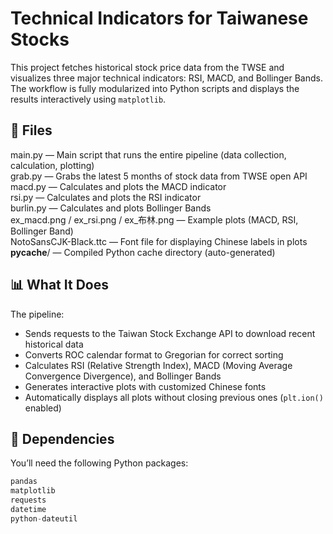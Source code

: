 # Technical Indicators for Taiwanese Stocks  
This project fetches historical stock price data from the TWSE and visualizes three major technical indicators: RSI, MACD, and Bollinger Bands. The workflow is fully modularized into Python scripts and displays the results interactively using `matplotlib`.

## 📁 Files  
main.py — Main script that runs the entire pipeline (data collection, calculation, plotting)  
grab.py — Grabs the latest 5 months of stock data from TWSE open API  
macd.py — Calculates and plots the MACD indicator  
rsi.py — Calculates and plots the RSI indicator  
burlin.py — Calculates and plots Bollinger Bands  
ex_macd.png / ex_rsi.png / ex_布林.png — Example plots (MACD, RSI, Bollinger Band)  
NotoSansCJK-Black.ttc — Font file for displaying Chinese labels in plots  
__pycache__/ — Compiled Python cache directory (auto-generated)  

## 📊 What It Does  
The pipeline:  
- Sends requests to the Taiwan Stock Exchange API to download recent historical data  
- Converts ROC calendar format to Gregorian for correct sorting  
- Calculates RSI (Relative Strength Index), MACD (Moving Average Convergence Divergence), and Bollinger Bands  
- Generates interactive plots with customized Chinese fonts  
- Automatically displays all plots without closing previous ones (`plt.ion()` enabled)  

## 🧾 Dependencies  
You’ll need the following Python packages:  
```python
pandas  
matplotlib  
requests  
datetime  
python-dateutil  

